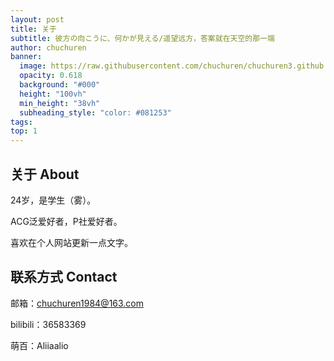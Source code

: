 ```yaml
---
layout: post
title: 关于
subtitle: 彼方の向こうに、何かが見える/遥望远方，答案就在天空的那一端
author: chuchuren
banner:
  image: https://raw.githubusercontent.com/chuchuren/chuchuren3.github.io/master/assets/images/about.jpg
  opacity: 0.618
  background: "#000"
  height: "100vh"
  min_height: "38vh"
  subheading_style: "color: #081253"
tags: 
top: 1
---
```

## 关于 About

24岁，是学生（雾）。

ACG泛爱好者，P社爱好者。

喜欢在个人网站更新一点文字。

## 联系方式 Contact

邮箱：chuchuren1984@163.com

bilibili：36583369

萌百：Aliiaalio